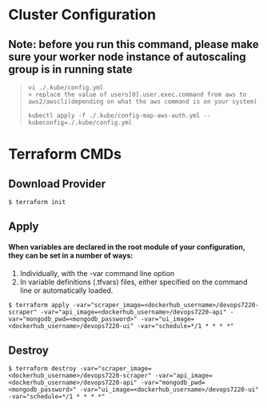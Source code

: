 # Cluster Configuration
## Note: before you run this command, please make sure your worker node instance of autoscaling group is in running state
> ```
> vi ./.kube/config.yml
>> replace the value of users[0].user.exec.command from aws to aws2/awscli(depending on what the aws command is on your system) 
>
> kubectl apply -f ./.kube/config-map-aws-auth.yml --kubeconfig=./.kube/config.yml
> ```

# Terraform CMDs
## Download Provider
```
$ terraform init
```

## Apply
#### When variables are declared in the root module of your configuration, they can be set in a number of ways:
1. Individually, with the -var command line option
2. In variable definitions (.tfvars) files, either specified on the command line or automatically loaded.
```
$ terraform apply -var="scraper_image=<dockerhub_username>/devops7220-scraper" -var="api_image=<dockerhub_username>/devops7220-api" -var="mongodb_pwd=<mongodb_password>" -var="ui_image=<dockerhub_username>/devops7220-ui" -var="schedule=*/1 * * * *"
```

## Destroy
```
$ terraform destroy -var="scraper_image=<dockerhub_username>/devops7220-scraper" -var="api_image=<dockerhub_username>/devops7220-api" -var="mongodb_pwd=<mongodb_password>" -var="ui_image=<dockerhub_username>/devops7220-ui" -var="schedule=*/1 * * * *"
```